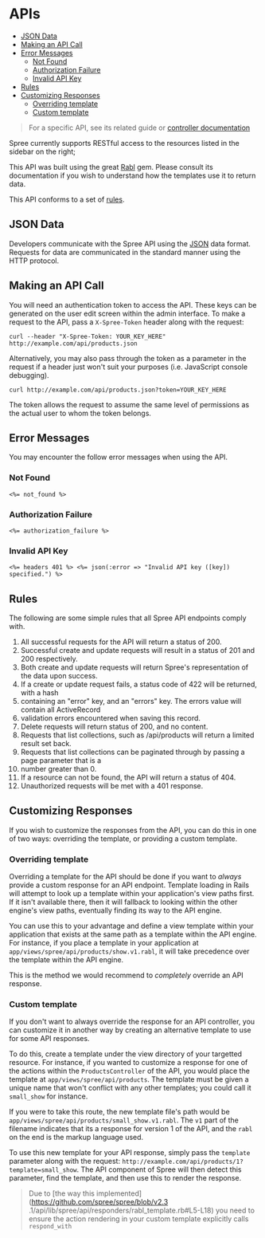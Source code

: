 # APIs
- [JSON Data](#json-data)
- [Making an API Call](#making-an-api-call)
- [Error Messages](#error-messages)
  - [Not Found](#not-found)
  - [Authorization Failure](#authorization-failure)
  - [Invalid API Key](#invalid-api-key)
- [Rules](#rules)
- [Customizing Responses](#customizing-responses)
  - [Overriding template](#overriding-template)
  - [Custom template](#custom-template)

> For a specific API, see its related guide or [controller documentation](/../Controllers/README.md)

Spree currently supports RESTful access to the resources listed in the sidebar on the right;

This API was built using the great [Rabl](https://github.com/nesquena/rabl) gem. Please consult its documentation if you wish to understand how the templates use it to return data.

This API conforms to a set of [rules](#rules).

## JSON Data
Developers communicate with the Spree API using the [JSON](http://www.json.org) data format. Requests for data are communicated in the standard manner using the HTTP protocol.

## Making an API Call
You will need an authentication token to access the API. These keys can be generated on the user edit screen within the admin interface. To make a request to the API, pass a `X-Spree-Token`  header along with the request:
```shell
curl --header "X-Spree-Token: YOUR_KEY_HERE" http://example.com/api/products.json
```

Alternatively, you may also pass through the token as a parameter in the request if a header just won't suit your purposes (i.e. JavaScript console debugging).
```shell
curl http://example.com/api/products.json?token=YOUR_KEY_HERE
```

The token allows the request to assume the same level of permissions as the actual user to whom the token belongs.

## Error Messages
You may encounter the follow error messages when using the API.

### Not Found
`<%= not_found %>`

### Authorization Failure
`<%= authorization_failure %>`

### Invalid API Key
`<%= headers 401 %> <%= json(:error => "Invalid API key ([key]) specified.") %>`

## Rules
The following are some simple rules that all Spree API endpoints comply with.
1. All successful requests for the API will return a status of 200.
2. Successful create and update requests will result in a status of 201 and 200 respectively.
3. Both create and update requests will return Spree\'s representation of the data upon success.
4. If a create or update request fails, a status code of 422 will be returned, with a hash
5. containing an \"error\" key, and an \"errors\" key. The errors value will contain all ActiveRecord
6. validation errors encountered when saving this record.
7. Delete requests will return status of 200, and no content.
8. Requests that list collections, such as /api/products will return a limited result set back.
9. Requests that list collections can be paginated through by passing a page parameter that is a
10. number greater than 0.
11. If a resource can not be found, the API will return a status of 404.
12. Unauthorized requests will be met with a 401 response.

## Customizing Responses
If you wish to customize the responses from the API, you can do this in one of two ways: overriding the template, or providing a custom template.

### Overriding template
Overriding a template for the API should be done if you want to _always_ provide a custom response for an API endpoint. Template loading in Rails will attempt to look up a template within your application's view paths first. If it isn't available there, then it will fallback to looking within the other engine's view paths, eventually finding its way to the API engine.

You can use this to your advantage and define a view template within your application that exists at the same path as a template within the API engine. For instance, if you place a template in your application at `app/views/spree/api/products/show.v1.rabl`, it will take precedence over the template within the API engine.

This is the method we would recommend to _completely_ override an API response.

### Custom template
If you don't want to always override the response for an API controller, you can customize it in another way by creating an alternative template to use for some API responses.

To do this, create a template under the view directory of your targetted resource. For instance, if you wanted to customize a response for one of the actions within the `ProductsController` of the API, you would place the template at `app/views/spree/api/products`. The template must be given a unique name that won't conflict with any other templates; you could call it `small_show` for instance.

If you were to take this route, the new template file's path would be `app/views/spree/api/products/small_show.v1.rabl`. The `v1` part of the filename indicates that its a response for version 1 of the API, and the `rabl` on the end is the markup language used.

To use this new template for your API response, simply pass the `template` parameter along with the request: `http://example.com/api/products/1?template=small_show`. The API component of Spree will then detect this parameter, find the template, and then use this to render the response.

> Due to [the way this implemented](https://github.com/spree/spree/blob/v2.3  .1/api/lib/spree/api/responders/rabl_template.rb#L5-L18) you need to ensure the action rendering in your custom template explicitly calls `respond_with`
